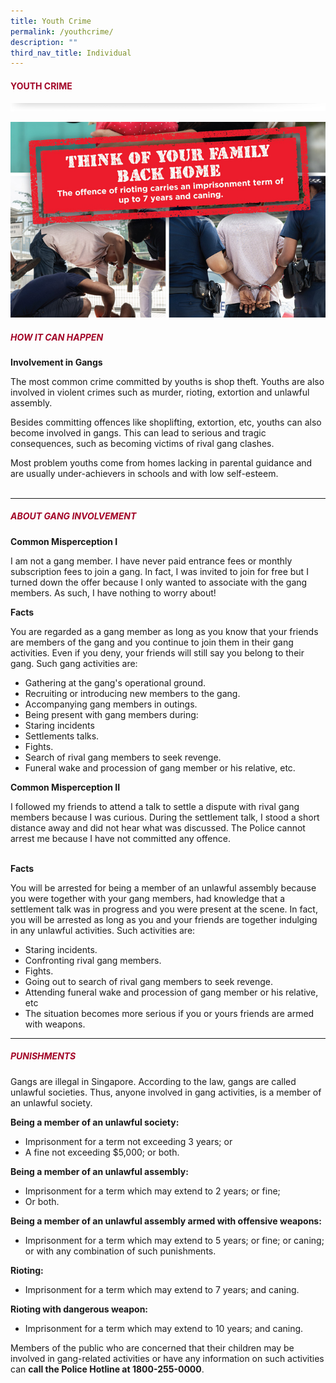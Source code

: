 ```yaml
---
title: Youth Crime
permalink: /youthcrime/
description: ""
third_nav_title: Individual
---
```

#### <font style="color:#a20427;">YOUTH CRIME</font>

![](/images/About/header-border.png)

![](/images/Crime/youthcrime2.jpg)

##### <font style="color:#a20427;">HOW IT CAN HAPPEN</font>

**Involvement in Gangs**

The most common crime committed by youths is shop theft. Youths are also involved in violent crimes such as murder, rioting, extortion and unlawful assembly.

Besides committing offences like shoplifting, extortion, etc, youths can also become involved in gangs. This can lead to serious and tragic consequences, such as becoming victims of rival gang clashes.

Most problem youths come from homes lacking in parental guidance and are usually under-achievers in schools and with low self-esteem.<br><br>

<hr>

##### <font style="color:#a20427;">ABOUT GANG INVOLVEMENT</font>

**Common Misperception I**

I am not a gang member. I have never paid entrance fees or monthly subscription fees to join a gang. In fact, I was invited to join for free but I turned down the offer because I only wanted to associate with the gang members. As such, I have nothing to worry about!

**Facts**

You are regarded as a gang member as long as you know that your friends are members of the gang and you continue to join them in their gang activities. Even if you deny, your friends will still say you belong to their gang. Such gang activities are:

* Gathering at the gang's operational ground.
* Recruiting or introducing new members to the gang.
* Accompanying gang members in outings.
* Being present with gang members during:
* Staring incidents
* Settlements talks.
* Fights.
* Search of rival gang members to seek revenge.
* Funeral wake and procession of gang member or his relative, etc.
 

**Common Misperception II**

I followed my friends to attend a talk to settle a dispute with rival gang members because I was curious. During the settlement talk, I stood a short distance away and did not hear what was discussed. The Police cannot arrest me because I have not committed any offence.<br><br>

**Facts**

You will be arrested for being a member of an unlawful assembly because you were together with your gang members, had knowledge that a settlement talk was in progress and you were present at the scene. In fact, you will be arrested as long as you and your friends are together indulging in any unlawful activities. Such activities are:

* Staring incidents.
* Confronting rival gang members.
* Fights.
* Going out to search of rival gang members to seek revenge.
* Attending funeral wake and procession of gang member or his relative, etc
* The situation becomes more serious if you or yours friends are armed with weapons.

<hr>

##### <font style="color:#a20427;">PUNISHMENTS</font>

Gangs are illegal in Singapore. According to the law, gangs are called unlawful societies. Thus, anyone involved in gang activities, is a member of an unlawful society.

**Being a member of an unlawful society:**

*   Imprisonment for a term not exceeding 3 years; or
*   A fine not exceeding $5,000; or both.

**Being a member of an unlawful assembly:**

*   Imprisonment for a term which may extend to 2 years; or fine;
*   Or both.

**Being a member of an unlawful assembly armed with offensive weapons:**

*   Imprisonment for a term which may extend to 5 years; or fine; or caning; or with any combination of such punishments.

**Rioting:**

*   Imprisonment for a term which may extend to 7 years; and caning.

**Rioting with dangerous weapon:**

*   Imprisonment for a term which may extend to 10 years; and caning.

Members of the public who are concerned that their children may be involved in gang-related activities or have any information on such activities can&nbsp;**call the Police Hotline at 1800-255-0000**.

